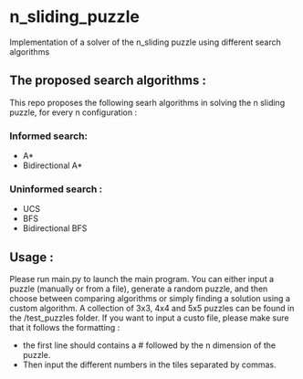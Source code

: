 # n_sliding_puzzle
Implementation of a solver of the n_sliding puzzle using different search algorithms

## The proposed search algorithms :
This repo proposes the following searh algorithms in solving the n sliding puzzle, for every n configuration :

### Informed search:
- A*
- Bidirectional A*
### Uninformed search :
- UCS
- BFS
- Bidirectional BFS

## Usage :

Please run main.py to launch the main program. You can either input a puzzle (manually or from a file), generate a random puzzle, and then choose
between comparing algorithms or simply finding a solution using a custom algorithm.
A collection of 3x3, 4x4 and 5x5 puzzles can be found in the /test_puzzles folder.
If you want to input a custo file, please make sure that it follows the formatting : 
- the first line should contains a # followed by the n dimension of the puzzle.
- Then input the different numbers in the tiles separated by commas.



